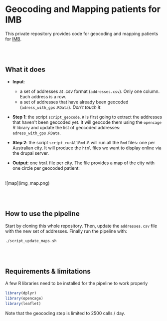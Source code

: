 # Geocoding and Mapping patients for IMB

This private repository provides code for geocoding and mapping patients for [IMB](https://imb.uq.edu.au).

<br><br>
## What it does
- **Input**:  
  - a set of addresses at .csv format (`addresses.csv`). Only one column. Each address is a row.
  - a set of addresses that have already been geocoded (`adress_with_gps.RData`). *Don't touch it*.

- **Step 1**: the script `script_geocode.R` is first going to extract the addresses that haven't been geocoded yet. It will geocode them using the `opencage` R library and update the list of geocoded addresses: `adress_with_gps.RData`.

- **Step 2**: the script `script_runAllRmd.R` will run all the `Rmd` files: one per Australian city. It will produce the `html` files we want to display online via the drupal server.

- **Output**: one `html` file per city. The file provides a map of the city with one circle per geocoded patient:
<br>
![map](img_map.png)




<br><br>
## How to use the pipeline
Start by cloning this whole repository. Then, update the `addresses.csv` file with the new set of addresses. Finally run the pipeline with:

```bash
./script_update_maps.sh
```



<br><br>
## Requirements & limitations
A few R libraries need to be installed for the pipeline to work properly
```R
library(dplyr)
library(opencage)
library(leaflet)
```
Note that the geocoding step is limited to 2500 calls / day.

